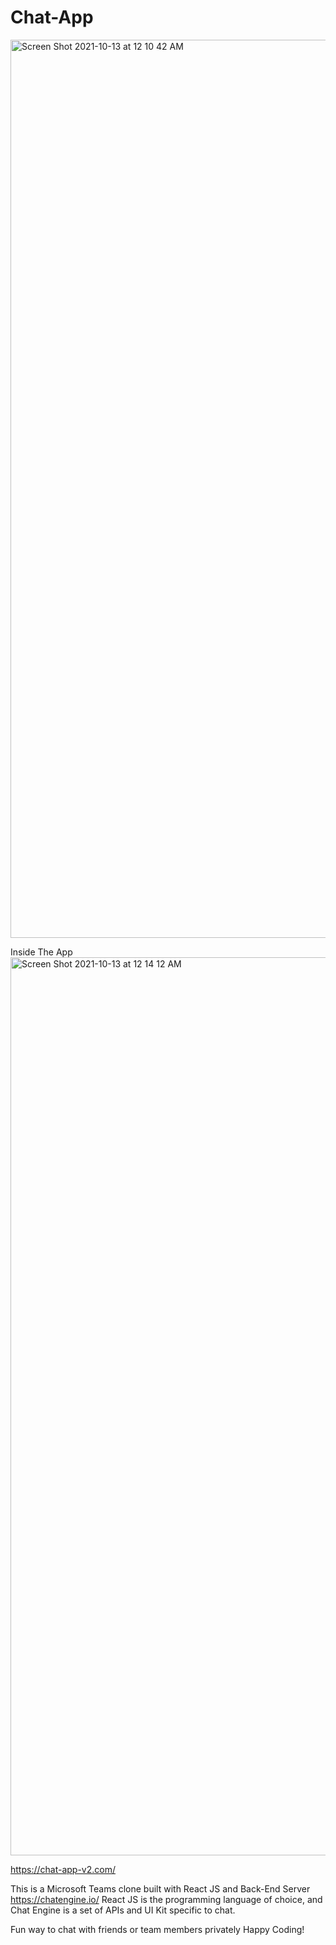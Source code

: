 # Chat-App
<img width="1437" alt="Screen Shot 2021-10-13 at 12 10 42 AM" src="https://user-images.githubusercontent.com/87336860/137065941-341f4704-0b92-4ffd-aeee-ace1bf419145.png">

Inside The App
<img width="1437" alt="Screen Shot 2021-10-13 at 12 14 12 AM" src="https://user-images.githubusercontent.com/87336860/137066199-7f277fc0-f4cf-474a-a40a-5114fc55b731.png">

https://chat-app-v2.com/

This is a Microsoft Teams clone built with React JS and Back-End Server https://chatengine.io/
React JS is the programming language of choice, and Chat Engine is a set of APIs and UI Kit specific to chat.

Fun way to chat with friends or team members privately 
Happy Coding!
